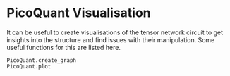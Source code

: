 # PicoQuant Visualisation

It can be useful to create visualisations of the tensor network circuit to get
insights into the structure and find issues with their manipulation. Some
useful functions for this are listed here.

```@docs
PicoQuant.create_graph
PicoQuant.plot
```
